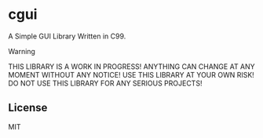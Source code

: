 # cgui
A Simple GUI Library Written in C99.

> [!WARNING]
> THIS LIBRARY IS A WORK IN PROGRESS! ANYTHING CAN CHANGE AT ANY MOMENT WITHOUT ANY NOTICE! USE THIS LIBRARY AT YOUR OWN RISK! DO NOT USE THIS LIBRARY FOR ANY SERIOUS PROJECTS!

## License
MIT
